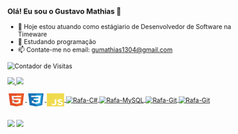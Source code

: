 ### Olá! Eu sou o Gustavo Mathias 👋

- 🔭 Hoje estou atuando como estágiario de Desenvolvedor de Software na Timeware
- 🌱 Estudando programação
- 📫 Contate-me no email: gumathias1304@gmail.com

<div>
<img src="https://komarev.com/ghpvc/?username=Gustavo-Mathias&color=green" alt="Contador de Visitas" /> 
</div>
<br/>
<div>
  <a href="https://github.com/Gustavo-Mathias">
  <img height="180em" src="https://github-readme-stats.vercel.app/api?username=Gustavo-Mathias&show_icons=true&theme=dark&include_all_commits=true&count_private=true"/>
  <img height="180em" src="https://github-readme-stats.vercel.app/api/top-langs/?username=Gustavo-Mathias&layout=compact&langs_count=7&theme=dark"/>
</div>
<div style="display: inline_block"><br>
  <img align="center" alt="Rafa-HTML" height="30" width="40" src="https://raw.githubusercontent.com/devicons/devicon/master/icons/html5/html5-original.svg">
  <img align="center" alt="Rafa-CSS" height="30" width="40" src="https://raw.githubusercontent.com/devicons/devicon/master/icons/css3/css3-original.svg">
  <img align="center" alt="Rafa-Js" height="30" width="40" src="https://raw.githubusercontent.com/devicons/devicon/master/icons/javascript/javascript-plain.svg">
  <img align="center" alt="Rafa-C#" height="30" width="40" src="https://cdn.jsdelivr.net/gh/devicons/devicon@latest/icons/csharp/csharp-original.svg">
  <img align="center" alt="Rafa-MySQL" height="30" width="40" src="https://cdn.jsdelivr.net/gh/devicons/devicon@latest/icons/mysql/mysql-original-wordmark.svg"/>
  <img align="center" alt="Rafa-Git" height="30" width="40" src="https://cdn.jsdelivr.net/gh/devicons/devicon@latest/icons/git/git-plain-wordmark.svg"/>
  <img align="center" alt="Rafa-Git" height="30" width="40" src="https://cdn.jsdelivr.net/gh/devicons/devicon@latest/icons/bootstrap/bootstrap-original.svg"/>
</div>
  
  ##
  
<div> 
  <a href="mailto:gumathias1304@gmail.com"><img src="https://img.shields.io/badge/-Gmail-%23333?style=for-the-badge&logo=gmail&logoColor=white" target="_blank"></a>
  <a href="https://www.linkedin.com/in/gustavo-mathias-70354322a/"  target="_blank"><img src="https://img.shields.io/badge/-LinkedIn-%230077B5?style=for-the-badge&logo=linkedin&logoColor=white" target="_blank"></a> 
</div> 
 
          
          
          

